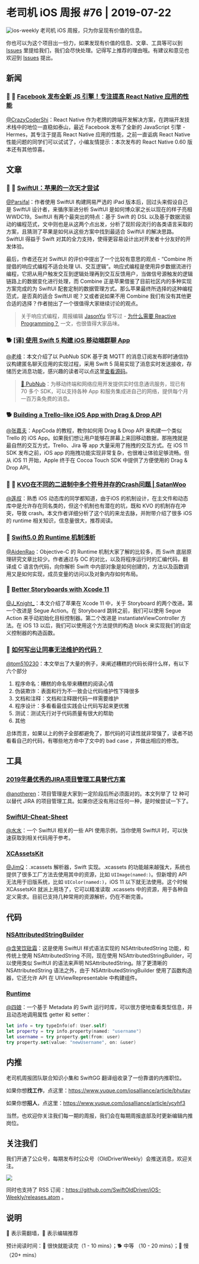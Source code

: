 # 老司机 iOS 周报 #76 | 2019-07-22

![ios-weekly](https://github.com/SwiftOldDriver/iOS-Weekly/blob/master/assets/ios-weekly.png?raw=true)
老司机 iOS 周报，只为你呈现有价值的信息。

你也可以为这个项目出一份力，如果发现有价值的信息、文章、工具等可以到 [Issues](https://github.com/SwiftOldDriver/iOS-Weekly/issues) 里提给我们，我们会尽快处理。记得写上推荐的理由哦。有建议和意见也欢迎到 [Issues](https://github.com/SwiftOldDriver/iOS-Weekly/issues) 提出。

## 新闻

### 🌟 🐢 [Facebook 发布全新 JS 引擎！专注提高 React Native 应用的性能](https://mp.weixin.qq.com/s/0KxLQjI0jWxSt7sLqkS6Hw)

[@CrazyCoderShi](https://github.com/CrazyCoderShi)：React Native 作为老牌的跨端开发解决方案，在跨端开发技术栈中的地位一直稳如泰山，最近 Facebook 发布了全新的 JavaScript 引擎 - Hermes，其专注于提高 React Native 应用的性能，之前一直诟病 React Native 性能问题的同学们可以试试了，小编友情提示：本次发布的 React Native 0.60 版本还有其他惊喜。

## 文章

### 🌟 🐢 [SwiftUI：苹果的一次天才尝试](https://mp.weixin.qq.com/s/xcPBHcpPhgwoR2U7WpWoPA)

[@Parsifal](https://weibo.com/parsifalchang)：作者使用 SwiftUI 构建网易严选的 iPad 版本后，回过头来假设自己是 SwiftUI 设计者，来循序渐进分析 SwiftUI 是如何博众家之长以现在的样子亮相 WWDC19。SwiftUI 有两个最突出的特点：基于 Swift 的 DSL 以及基于数据流驱动的编程范式，文中则也是从这两个点出发，分析了现阶段流行的各类语言采取的方案，且猜测了苹果是如何从这些方案中找到最适合 SwiftUI 的解决思路。SwiftUI 得益于 Swift 对其的全力支持，使得更容易设计出对开发者十分友好的开发体验。

最后，作者还在对 SwiftUI 的评价中提出了一个比较有意思的观点 - “Combine 所提倡的响应式编程不适合处理 UI、交互逻辑”。响应式编程是使用异步数据流进行编程，它把从用户触发交互到逻辑处理再到交互反馈用户，当做信号源触发的逻辑链路上的数据变化进行处理，而 Combine 正是苹果借鉴了目前社区内的多种实现方案完成的为 SwiftUI 配套定制的数据管理方式。那么苹果最终所选择的这种编程范式，是否真的适合 SwiftUI 呢？又或者说如果不用 Combine 我们有没有其他更合适的选择？作者抛出了一个很值得大家继续讨论的观点。

> 关于响应式编程，周报编辑 [JasonYu](https://weibo.com/jasonyuh) 曾写过 - [为什么需要 Reactive Programming？](https://github.com/SwiftOldDriver/iOS-Weekly/blob/647a1138b2b1cba1155fd2c0cdf806f54fe865a2/Reports/2019/%2366-2019.05.06.md) 一文，也很值得大家品味。

### 🐕 [[译] 使用 Swift 5 构建 iOS 移动端群聊 App](https://juejin.im/post/5d2c6e846fb9a07ebb0564ae)

[@老峰](https://github.com/GesanTung)：本文介绍了以 PubNub SDK 基于类 MQTT 的消息订阅发布即时通信协议构建匿名聊天应用的实现过程，采用 Swift 5 简易实现了消息实时发送接收，存储历史消息功能，感兴趣的读者可以点这里[查看源码](https://github.com/SambaDialloB/PubNubChat)。

> [🚧 PubNub](https://www.pubnub.com/docs/swift/pubnub-swift-sdk)：为移动终端和网络应用开发提供实时信息通讯服务，现已有 70 多个 SDK，可以支持各种 App 和服务集成进自己的网络，提供每个月一百万条免费的消息。

### 🐕 [Building a Trello-like iOS App with Drag & Drop API](https://www.appcoda.com/drag-and-drop-api/)

[@张嘉夫](https://github.com/josephchang10)：AppCoda 的教程，教你如何用 Drag & Drop API 来构建一个类似 Trello 的 iOS App。如果我们想让用户能够在屏幕上来回移动数据，那拖拽就是最自然的交互方式，Trello、Jira 等 app 大量采用了拖拽的交互方式。在 iOS 11 SDK 发布之前，iOS app 的拖拽功能实现非常复杂，也很难让体验足够流畅。但从 iOS 11 开始，Apple 终于在 Cocoa Touch SDK 中提供了方便使用的 Drag & Drop API。


### 🌟 🐎 [KVO在不同的二进制中多个符号并存的Crash问题 | SatanWoo](https://satanwoo.github.io/2017/09/11/KVO-CRASH/?nsukey=CGyordgRh0EV35bjBYi99dHiMuqF1xt%2BtRsP%2FuGBF7IlcF2xAPOWpoImKYOT%2FxRuycrPVoVq%2FAxxvVxVwandzgpmXxbcdacSBLOG2moVviVdV3iK1Wr6sfqIHRWSsJZHtiX5uyyn8g5bNuRNQVJ2ow7eT%2FLYHcfZOXOdcX8m0R5lQwwNwX7PanbfrnV1dPAmU2CwRfiaiYpGGCZYQCxmxg%3D%3D)

[@莲叔](https://weibo.com/aaaron7)：熟悉 iOS 动态库的同学都知道，由于iOS 的机制设计，在主文件和动态库中是允许存在同名类的，但这个机制也有潜在的坑，既和 KVO 的机制存在冲突，导致 crash。本文作者详细分析了这个坑的来龙去脉，并附带介绍了很多 iOS 的 runtime 相关知识，信息量很大，推荐阅读。

### 🐢 [Swift5.0 的 Runtime 机制浅析](https://juejin.im/post/5d29fb63e51d4510aa01159d)

[@AidenRao](https://weibo.com/AidenRao)：Objective-C 的 Runtime 机制大家了解的比较多，而 Swift 底层原理研究文章比较少。作者通过与 OC 的对比，以及将程序运行时的汇编代码，翻译成 C 语言伪代码，向你解析 Swift 中内部对象是如何创建的，方法以及函数调用又是如何实现，成员变量的访问以及对象内存如何布局。

### 🐎 [Better Storyboards with Xcode 11](https://useyourloaf.com/blog/better-storyboards-with-xcode-11/)

[@J_Knight_](https://github.com/knightsj)：本文介绍了苹果在 Xcode 11 中，关于 Storyboard 的两个改进。第一个改进是 Segue Action。在 Storyboard 跳转之前，我们可以使用 Segue Action 来手动初始化目标控制器。第二个改进是 instantiateViewController 方法。在 iOS 13 以后，我们可以使用这个方法提供的构造 block 来实现我们的自定义控制器的构造函数。

### 🐎 [如何写出让同事无法维护的代码？](https://mp.weixin.qq.com/s/dHu36KMryF3HFPcMUXLnqA)

[@tom510230](https://xiaozhuanlan.com/u/6682065345)：本文举出了大量的例子，来阐述糟糕的代码长得什么样，有以下六个部分

1. 程序命名：糟糕的命名带来糟糕的阅读心情
2. 伪装欺诈：表面和行为不一致会让代码维护性下降很多
3. 文档和注释：文档和注释跟代码一样需要维护
4. 程序设计：多看看最佳实践会让代码写起来更优雅
5. 测试：测试先行对于代码质量有很大的帮助
6. 其他

总体而言，如果以上的例子全部都避免了，那代码的可读性就非常强了，读者不妨看看自己的代码，有哪些地方命中了文中的 bad case ，并做出相应的修改。

## 工具

### [2019年最优秀的JIRA项目管理工具替代方案](https://mp.weixin.qq.com/s/zYfBXRfjI4eLNK6BX6vY-Q)

[@anotheren](https://github.com/anotheren)：项目管理是大家到一定阶段后所必须面对的。本文列举了 12 种可以替代 JIRA 的项目管理工具。如果你还没有用过任何一种，是时候尝试一下了。

### [SwiftUI-Cheat-Sheet](https://github.com/SimpleBoilerplates/SwiftUI-Cheat-Sheet)

[@水水](https://www.xuyanlan.com/)：一个 SwiftUI 相关的一些 API 使用示例，当你使用 SwiftUI 时，可以快速获取到相关代码用于参考。

### [XCAssetsKit](https://github.com/natmark/XCAssetsKit)

[@JimQ](https://github.com/waz0820)：.xcassets 解析器，Swift 实现。.xcassets 的功能越来越强大，系统也提供了很多工厂方法去使用其中的资源，比如 `UIImage(named:)`。但新增的 API 无法用于旧版系统，比如 `UIColor(named:)`，iOS 11 以下就无法使用。这个时候 XCAssetsKit 就派上用场了，它可以精准读取 .xcassets 中的资源，用于各种自定义需求。目前已支持几种常用的资源解析，仍在不断完善。

## 代码

### [NSAttributedStringBuilder](https://github.com/ethanhuang13/NSAttributedStringBuilder)

[@含笑饮砒霜](https://weibo.com/chinafishnews/)：这是使用 SwiftUI 样式语法实现的 NSAttributedString 功能，和传统上使用 NSAttributedString 不同，现在使用 NSAttributedStringBuilder，可以使用类似 SwiftUI 的语法来声明 NSAttributedString。除了更清晰的 NSAttributedString 语法之外，由于 NSAttributedStringBuilder 使用了函数构造器，它还允许 API 在 UIViewRepresentable 中构建组件。

### [Runtime](https://github.com/wickwirew/Runtime)

[@四娘](https://kemchenj.github.io)：一个基于 Metadata 的 Swift 运行时库，可以很方便地查看类型信息，并且动态地调用属性 getter 和 setter：

```swift
let info = try typeInfo(of: User.self)
let property = try info.property(named: "username")
let username = try property.get(from: user)
try property.set(value: "newUsername", on: &user)
```

## 内推

老司机周报团队联合知识小集和 SwiftGG 翻译组收录了一份靠谱的内推职位。

如果你想**找工作**，点这里：https://www.yuque.com/iosalliance/article/bhutav

如果你想**招人**，点这里：https://www.yuque.com/iosalliance/article/ycyhf3

当然，也欢迎你关注我们每一期的周报，我们会在每期周报底部及时更新编辑内推岗位。

## 关注我们

我们开通了公众号，每期发布时公众号（OldDriverWeekly）会推送消息，欢迎关注。

![](https://github.com/SwiftOldDriver/iOS-Weekly/blob/master/assets/qrcode_for_wechat.jpg?raw=true)

同时也支持了 RSS 订阅：https://github.com/SwiftOldDriver/iOS-Weekly/releases.atom 。

## 说明

🚧 表示需翻墙，🌟 表示编辑推荐

预计阅读时间：🐎 很快就能读完（1 - 10 mins）；🐕 中等 （10 - 20 mins）；🐢 慢（20+ mins）


